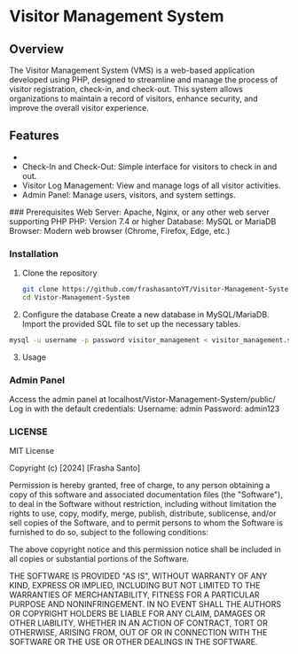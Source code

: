 # Visitor Management System
## Overview
The Visitor Management System (VMS) is a web-based application developed using PHP, designed to streamline and manage the process of visitor registration, check-in, and check-out. This system allows organizations to maintain a record of visitors, enhance security, and improve the overall visitor experience.

## Features
<ul>
<li><Visitor Registration: Allows visitors to pre-register or register upon arrival./li>
<li>Check-In and Check-Out: Simple interface for visitors to check in and out.</li>
<li>Visitor Log Management: View and manage logs of all visitor activities.</li>

<li>Admin Panel: Manage users, visitors, and system settings.</li>
 </ul>
### Prerequisites
Web Server: Apache, Nginx, or any other web server supporting PHP
PHP: Version 7.4 or higher
Database: MySQL or MariaDB
Browser: Modern web browser (Chrome, Firefox, Edge, etc.)

### Installation 
1. Clone the repository
   ```sh
   git clone https://github.com/frashasantoYT/Visitor-Management-System.git
   cd Vistor-Management-System

   ```
2. Configure the database 
Create a new database in MySQL/MariaDB.
Import the provided SQL file to set up the necessary tables.

```sh
mysql -u username -p password visitor_management < visitor_management.sql

```
3. Usage
### Admin Panel
Access the admin panel at localhost/Vistor-Management-System/public/
Log in with the default credentials:
Username: admin
Password: admin123

### LICENSE 
MIT License

Copyright (c) [2024] [Frasha Santo]

Permission is hereby granted, free of charge, to any person obtaining a copy
of this software and associated documentation files (the "Software"), to deal
in the Software without restriction, including without limitation the rights
to use, copy, modify, merge, publish, distribute, sublicense, and/or sell
copies of the Software, and to permit persons to whom the Software is
furnished to do so, subject to the following conditions:

The above copyright notice and this permission notice shall be included in all
copies or substantial portions of the Software.

THE SOFTWARE IS PROVIDED "AS IS", WITHOUT WARRANTY OF ANY KIND, EXPRESS OR
IMPLIED, INCLUDING BUT NOT LIMITED TO THE WARRANTIES OF MERCHANTABILITY,
FITNESS FOR A PARTICULAR PURPOSE AND NONINFRINGEMENT. IN NO EVENT SHALL THE
AUTHORS OR COPYRIGHT HOLDERS BE LIABLE FOR ANY CLAIM, DAMAGES OR OTHER
LIABILITY, WHETHER IN AN ACTION OF CONTRACT, TORT OR OTHERWISE, ARISING FROM,
OUT OF OR IN CONNECTION WITH THE SOFTWARE OR THE USE OR OTHER DEALINGS IN THE
SOFTWARE.


